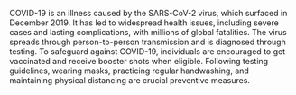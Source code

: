 COVID-19 is an illness caused by the SARS-CoV-2 virus, which surfaced in December 2019. It has led to widespread health issues, including severe cases and lasting complications, with millions of global fatalities. The virus spreads through person-to-person transmission and is diagnosed through testing. To safeguard against COVID-19, individuals are encouraged to get vaccinated and receive booster shots when eligible. Following testing guidelines, wearing masks, practicing regular handwashing, and maintaining physical distancing are crucial preventive measures.
